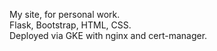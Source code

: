 My site, for personal work.  
Flask, Bootstrap, HTML, CSS.  
Deployed via GKE with nginx and cert-manager.
